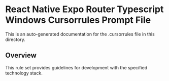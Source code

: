 # React Native Expo Router Typescript Windows Cursorrules Prompt File

This is an auto-generated documentation for the .cursorrules file in this directory.

## Overview

This rule set provides guidelines for development with the specified technology stack.
